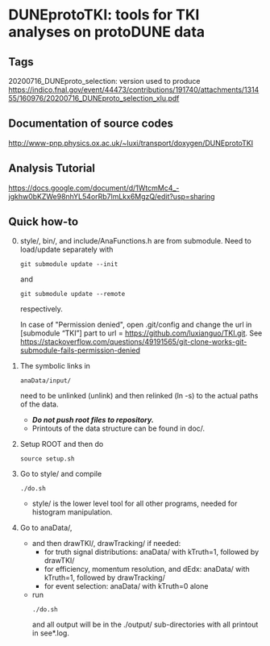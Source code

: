# DUNEprotoTKI: tools for TKI analyses on protoDUNE data
  ## Tags
  20200716_DUNEproto_selection: version used to produce                       https://indico.fnal.gov/event/44473/contributions/191740/attachments/131455/160976/20200716_DUNEproto_selection_xlu.pdf 
  
  ## Documentation of source codes 
   http://www-pnp.physics.ox.ac.uk/~luxi/transport/doxygen/DUNEprotoTKI

  ## Analysis Tutorial
   https://docs.google.com/document/d/1WtcmMc4_-jgkhw0bKZWe98nhYL54orRb7lmLkx6MgzQ/edit?usp=sharing
  
  ## Quick how-to

0. style/, bin/, and include/AnaFunctions.h are from submodule. Need to load/update separately with
   ```
   git submodule update --init
   ```
   and
   ```
   git submodule update --remote
   ```
   respectively.

   In case of "Permission denied", open .git/config and change the url in [submodule “TKI”] part to url = https://github.com/luxianguo/TKI.git. See https://stackoverflow.com/questions/49191565/git-clone-works-git-submodule-fails-permission-denied

1. The symbolic links in 
   ```
   anaData/input/
   ```
   need to be unlinked (unlink) and then relinked (ln -s) to the actual paths of the data. 
   - ***Do not push root files to repository.***
   - Printouts of the data structure can be found in doc/.

2. Setup ROOT and then do
   ```
   source setup.sh
   ```

3. Go to style/ and compile 
   ```
   ./do.sh
   ```
   - style/ is the lower level tool for all other programs, needed for histogram manipulation.

4. Go to anaData/,
   - and then drawTKI/, drawTracking/ if needed:
     - for truth signal distributions: anaData/ with kTruth=1, followed by drawTKI/
     - for efficiency, momentum resolution, and dEdx: anaData/ with kTruth=1, followed by drawTracking/
     - for event selection: anaData/ with kTruth=0 alone
   - run
     ```
     ./do.sh
     ```
     and all output will be in the ./output/ sub-directories with all printout in see*.log.





